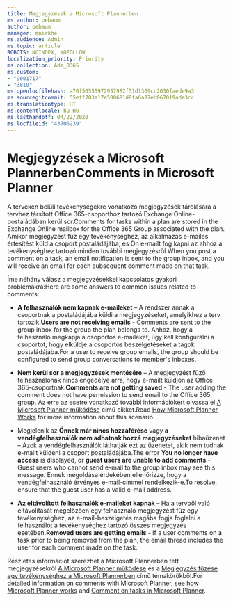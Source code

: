 ```yaml
---
title: Megjegyzések a Microsoft Plannerben
ms.author: pebaum
author: pebaum
manager: mnirkhe
ms.audience: Admin
ms.topic: article
ROBOTS: NOINDEX, NOFOLLOW
localization_priority: Priority
ms.collection: Adm_O365
ms.custom:
- "9001717"
- "3810"
ms.openlocfilehash: a76f50555972957982f51d1369cc2030faede9a3
ms.sourcegitcommit: 55eff703a17e500681d8fa6a87eb067019ade3cc
ms.translationtype: HT
ms.contentlocale: hu-HU
ms.lasthandoff: 04/22/2020
ms.locfileid: "43706239"
---
```

# <a name="comments-in-microsoft-planner"></a><span data-ttu-id="2e769-102">Megjegyzések a Microsoft Plannerben</span><span class="sxs-lookup"><span data-stu-id="2e769-102">Comments in Microsoft Planner</span></span>

<span data-ttu-id="2e769-103">A terveken belüli tevékenységekre vonatkozó megjegyzések tárolására a tervhez társított Office 365-csoporthoz tartozó Exchange Online-postaládában kerül sor.</span><span class="sxs-lookup"><span data-stu-id="2e769-103">Comments for tasks within a plan are stored in the Exchange Online mailbox for the Office 365 Group associated with the plan.</span></span>  <span data-ttu-id="2e769-104">Amikor megjegyzést fűz egy tevékenységhez, az alkalmazás e-mailes értesítést küld a csoport postaládájába, és Ön e-mailt fog kapni az ahhoz a tevékenységhez tartozó minden további megjegyzésről.</span><span class="sxs-lookup"><span data-stu-id="2e769-104">When you post a comment on a task, an email notification is sent to the group inbox, and you will receive an email for each subsequent comment made on that task.</span></span>

<span data-ttu-id="2e769-105">Íme néhány válasz a megjegyzésekkel kapcsolatos gyakori problémákra:</span><span class="sxs-lookup"><span data-stu-id="2e769-105">Here are some answers to common issues related to comments:</span></span>

- <span data-ttu-id="2e769-106">**A felhasználók nem kapnak e-maileket** – A rendszer annak a csoportnak a postaládájába küldi a megjegyzéseket, amelyikhez a terv tartozik.</span><span class="sxs-lookup"><span data-stu-id="2e769-106">**Users are not receiving emails** - Comments are sent to the group inbox for the group the plan belongs to.</span></span> <span data-ttu-id="2e769-107">Ahhoz, hogy a felhasználó megkapja a csoportos e-maileket, úgy kell konfigurálni a csoportot, hogy elküldje a csoportos beszélgetéseket a tagok postaládájába.</span><span class="sxs-lookup"><span data-stu-id="2e769-107">For a user to receive group emails, the group should be configured to send group conversations to member's inboxes.</span></span>

- <span data-ttu-id="2e769-108">**Nem kerül sor a megjegyzések mentésére** – A megjegyzést fűző felhasználónak nincs engedélye arra, hogy e-mailt küldjön az Office 365-csoportnak.</span><span class="sxs-lookup"><span data-stu-id="2e769-108">**Comments are not getting saved** -  The user adding the comment does not have permission to send email to the Office 365 group.</span></span> <span data-ttu-id="2e769-109">Az erre az esetre vonatkozó további információkért olvassa el [A Microsoft Planner működése](https://techcommunity.microsoft.com/t5/planner-blog/how-microsoft-planner-works/ba-p/1214736) című cikket.</span><span class="sxs-lookup"><span data-stu-id="2e769-109">Read [How Microsoft Planner Works](https://techcommunity.microsoft.com/t5/planner-blog/how-microsoft-planner-works/ba-p/1214736) for more information about this scenario.</span></span>

- <span data-ttu-id="2e769-110">Megjelenik az **Önnek már nincs hozzáférése** vagy **a vendégfelhasználók nem adhatnak hozzá megjegyzéseket** hibaüzenet – Azok a vendégfelhasználók láthatják ezt az üzenetet, akik nem tudnak e-mailt küldeni a csoport postaládájába.</span><span class="sxs-lookup"><span data-stu-id="2e769-110">The error **You no longer have access** is displayed, or **guest users are unable to add comments** - Guest users who cannot send e-mail to the group inbox may see this message.</span></span> <span data-ttu-id="2e769-111">Ennek megoldása érdekében ellenőrizze, hogy a vendégfelhasználó érvényes e-mail-címmel rendelkezik-e.</span><span class="sxs-lookup"><span data-stu-id="2e769-111">To resolve, ensure that the guest user has a valid e-mail address.</span></span>

- <span data-ttu-id="2e769-112">**Az eltávolított felhasználók e-maileket kapnak** – Ha a tervből való eltávolítását megelőzően egy felhasználó megjegyzést fűz egy tevékenységhez, az e-mail-beszélgetés magába fogja foglalni a felhasználót a tevékenységhez tartozó összes megjegyzés esetében.</span><span class="sxs-lookup"><span data-stu-id="2e769-112">**Removed users are getting emails** -  If a user comments on a task prior to being removed from the plan, the email thread includes the user for each comment made on the task.</span></span>

<span data-ttu-id="2e769-113">Részletes információt szerezhet a Microsoft Plannerben tett megjegyzésekről [A Microsoft Planner működése](https://techcommunity.microsoft.com/t5/planner-blog/how-microsoft-planner-works/ba-p/1214736) és a [Megjegyzés fűzése egy tevékenységhez a Microsoft Plannerben](https://support.microsoft.com/office/comment-on-tasks-in-microsoft-planner-fd4aedde-7785-4cd0-96ee-122fbc9140e1) című témakörökből.</span><span class="sxs-lookup"><span data-stu-id="2e769-113">For detailed information on comments with Microsoft Planner, see [how Microsoft Planner works](https://techcommunity.microsoft.com/t5/planner-blog/how-microsoft-planner-works/ba-p/1214736) and [Comment on tasks in Microsoft Planner](https://support.microsoft.com/office/comment-on-tasks-in-microsoft-planner-fd4aedde-7785-4cd0-96ee-122fbc9140e1).</span></span>
